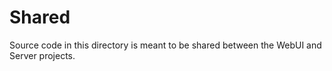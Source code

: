 # Shared

Source code in this directory is meant to be shared between the WebUI and Server projects.
